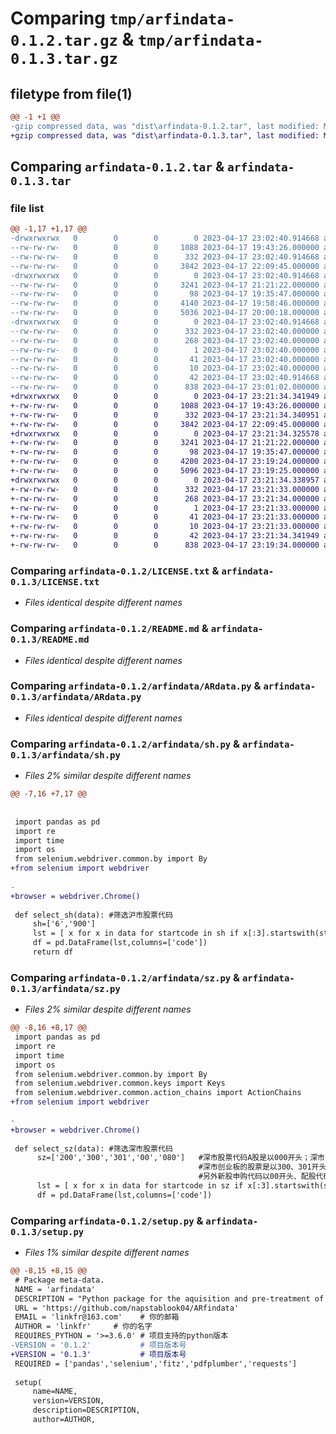 # Comparing `tmp/arfindata-0.1.2.tar.gz` & `tmp/arfindata-0.1.3.tar.gz`

## filetype from file(1)

```diff
@@ -1 +1 @@
-gzip compressed data, was "dist\arfindata-0.1.2.tar", last modified: Mon Apr 17 23:02:40 2023, max compression
+gzip compressed data, was "dist\arfindata-0.1.3.tar", last modified: Mon Apr 17 23:21:34 2023, max compression
```

## Comparing `arfindata-0.1.2.tar` & `arfindata-0.1.3.tar`

### file list

```diff
@@ -1,17 +1,17 @@
-drwxrwxrwx   0        0        0        0 2023-04-17 23:02:40.914668 arfindata-0.1.2/
--rw-rw-rw-   0        0        0     1088 2023-04-17 19:43:26.000000 arfindata-0.1.2/LICENSE.txt
--rw-rw-rw-   0        0        0      332 2023-04-17 23:02:40.914668 arfindata-0.1.2/PKG-INFO
--rw-rw-rw-   0        0        0     3842 2023-04-17 22:09:45.000000 arfindata-0.1.2/README.md
-drwxrwxrwx   0        0        0        0 2023-04-17 23:02:40.914668 arfindata-0.1.2/arfindata/
--rw-rw-rw-   0        0        0     3241 2023-04-17 21:21:22.000000 arfindata-0.1.2/arfindata/ARdata.py
--rw-rw-rw-   0        0        0       98 2023-04-17 19:35:47.000000 arfindata-0.1.2/arfindata/__init__.py
--rw-rw-rw-   0        0        0     4140 2023-04-17 19:58:46.000000 arfindata-0.1.2/arfindata/sh.py
--rw-rw-rw-   0        0        0     5036 2023-04-17 20:00:18.000000 arfindata-0.1.2/arfindata/sz.py
-drwxrwxrwx   0        0        0        0 2023-04-17 23:02:40.914668 arfindata-0.1.2/arfindata.egg-info/
--rw-rw-rw-   0        0        0      332 2023-04-17 23:02:40.000000 arfindata-0.1.2/arfindata.egg-info/PKG-INFO
--rw-rw-rw-   0        0        0      268 2023-04-17 23:02:40.000000 arfindata-0.1.2/arfindata.egg-info/SOURCES.txt
--rw-rw-rw-   0        0        0        1 2023-04-17 23:02:40.000000 arfindata-0.1.2/arfindata.egg-info/dependency_links.txt
--rw-rw-rw-   0        0        0       41 2023-04-17 23:02:40.000000 arfindata-0.1.2/arfindata.egg-info/requires.txt
--rw-rw-rw-   0        0        0       10 2023-04-17 23:02:40.000000 arfindata-0.1.2/arfindata.egg-info/top_level.txt
--rw-rw-rw-   0        0        0       42 2023-04-17 23:02:40.914668 arfindata-0.1.2/setup.cfg
--rw-rw-rw-   0        0        0      838 2023-04-17 23:01:02.000000 arfindata-0.1.2/setup.py
+drwxrwxrwx   0        0        0        0 2023-04-17 23:21:34.341949 arfindata-0.1.3/
+-rw-rw-rw-   0        0        0     1088 2023-04-17 19:43:26.000000 arfindata-0.1.3/LICENSE.txt
+-rw-rw-rw-   0        0        0      332 2023-04-17 23:21:34.340951 arfindata-0.1.3/PKG-INFO
+-rw-rw-rw-   0        0        0     3842 2023-04-17 22:09:45.000000 arfindata-0.1.3/README.md
+drwxrwxrwx   0        0        0        0 2023-04-17 23:21:34.325578 arfindata-0.1.3/arfindata/
+-rw-rw-rw-   0        0        0     3241 2023-04-17 21:21:22.000000 arfindata-0.1.3/arfindata/ARdata.py
+-rw-rw-rw-   0        0        0       98 2023-04-17 19:35:47.000000 arfindata-0.1.3/arfindata/__init__.py
+-rw-rw-rw-   0        0        0     4200 2023-04-17 23:19:24.000000 arfindata-0.1.3/arfindata/sh.py
+-rw-rw-rw-   0        0        0     5096 2023-04-17 23:19:25.000000 arfindata-0.1.3/arfindata/sz.py
+drwxrwxrwx   0        0        0        0 2023-04-17 23:21:34.338957 arfindata-0.1.3/arfindata.egg-info/
+-rw-rw-rw-   0        0        0      332 2023-04-17 23:21:33.000000 arfindata-0.1.3/arfindata.egg-info/PKG-INFO
+-rw-rw-rw-   0        0        0      268 2023-04-17 23:21:34.000000 arfindata-0.1.3/arfindata.egg-info/SOURCES.txt
+-rw-rw-rw-   0        0        0        1 2023-04-17 23:21:33.000000 arfindata-0.1.3/arfindata.egg-info/dependency_links.txt
+-rw-rw-rw-   0        0        0       41 2023-04-17 23:21:33.000000 arfindata-0.1.3/arfindata.egg-info/requires.txt
+-rw-rw-rw-   0        0        0       10 2023-04-17 23:21:33.000000 arfindata-0.1.3/arfindata.egg-info/top_level.txt
+-rw-rw-rw-   0        0        0       42 2023-04-17 23:21:34.341949 arfindata-0.1.3/setup.cfg
+-rw-rw-rw-   0        0        0      838 2023-04-17 23:19:34.000000 arfindata-0.1.3/setup.py
```

### Comparing `arfindata-0.1.2/LICENSE.txt` & `arfindata-0.1.3/LICENSE.txt`

 * *Files identical despite different names*

### Comparing `arfindata-0.1.2/README.md` & `arfindata-0.1.3/README.md`

 * *Files identical despite different names*

### Comparing `arfindata-0.1.2/arfindata/ARdata.py` & `arfindata-0.1.3/arfindata/ARdata.py`

 * *Files identical despite different names*

### Comparing `arfindata-0.1.2/arfindata/sh.py` & `arfindata-0.1.3/arfindata/sh.py`

 * *Files 2% similar despite different names*

```diff
@@ -7,16 +7,17 @@
 
 
 import pandas as pd
 import re
 import time
 import os
 from selenium.webdriver.common.by import By
+from selenium import webdriver
 
-
+browser = webdriver.Chrome()
 
 def select_sh(data): #筛选沪市股票代码
     sh=['6','900']
     lst = [ x for x in data for startcode in sh if x[:3].startswith(startcode)==True ]
     df = pd.DataFrame(lst,columns=['code'])
     return df
```

### Comparing `arfindata-0.1.2/arfindata/sz.py` & `arfindata-0.1.3/arfindata/sz.py`

 * *Files 2% similar despite different names*

```diff
@@ -8,16 +8,17 @@
 import pandas as pd
 import re
 import time
 import os
 from selenium.webdriver.common.by import By
 from selenium.webdriver.common.keys import Keys
 from selenium.webdriver.common.action_chains import ActionChains
+from selenium import webdriver
 
-
+browser = webdriver.Chrome()
 
 def select_sz(data): #筛选深市股票代码
      sz=['200','300','301','00','080']   #深市股票代码A股是以000开头；深市B股代码是以200开头；中小板股票以002开头；
                                          #深市创业板的股票是以300、301开头(比如第一只创业板股票特锐德)。
                                          #另外新股申购代码以00开头、配股代码以080开头。
      lst = [ x for x in data for startcode in sz if x[:3].startswith(startcode)==True ]
      df = pd.DataFrame(lst,columns=['code'])
```

### Comparing `arfindata-0.1.2/setup.py` & `arfindata-0.1.3/setup.py`

 * *Files 1% similar despite different names*

```diff
@@ -8,15 +8,15 @@
 # Package meta-data.
 NAME = 'arfindata'
 DESCRIPTION = "Python package for the aquisition and pre-treatment of China's listed companies' annual reports"
 URL = 'https://github.com/napstablook04/ARfindata'
 EMAIL = 'linkfr@163.com'    # 你的邮箱
 AUTHOR = 'linkfr'     # 你的名字
 REQUIRES_PYTHON = '>=3.6.0' # 项目支持的python版本
-VERSION = '0.1.2'           # 项目版本号
+VERSION = '0.1.3'           # 项目版本号
 REQUIRED = ['pandas','selenium','fitz','pdfplumber','requests']
 
 setup(
     name=NAME,
     version=VERSION,
     description=DESCRIPTION,
     author=AUTHOR,
```

